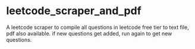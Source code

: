 # leetcode_scraper_and_pdf
A leetcode scraper to compile all questions in leetcode free tier to text file, pdf also available. if new questions get added, run again to get new questions.
